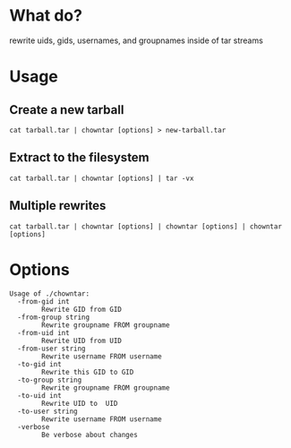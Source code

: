 # What do?
rewrite uids, gids, usernames, and groupnames inside of tar streams 

# Usage

## Create a new tarball
```cat tarball.tar | chowntar [options] > new-tarball.tar```

## Extract to the filesystem
```cat tarball.tar | chowntar [options] | tar -vx```

## Multiple rewrites
```cat tarball.tar | chowntar [options] | chowntar [options] | chowntar [options]```

# Options
```
Usage of ./chowntar:
  -from-gid int
    	Rewrite GID from GID
  -from-group string
    	Rewrite groupname FROM groupname
  -from-uid int
    	Rewrite UID from UID
  -from-user string
    	Rewrite username FROM username
  -to-gid int
    	Rewrite this GID to GID
  -to-group string
    	Rewrite groupname FROM groupname
  -to-uid int
    	Rewrite UID to  UID
  -to-user string
    	Rewrite username FROM username
  -verbose
    	Be verbose about changes
```
